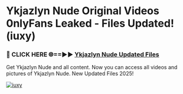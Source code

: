 # Ykjazlyn Nude Original Videos 0nlyFans Leaked - Files Updated! (iuxy)

<h3>🔴 CLICK HERE 🌐==►► <a href="https://tinyurl.com/52m3yx9h" rel="nofollow">Ykjazlyn Nude Updated Files</a></h3>

Get Ykjazlyn Nude and all content. Now you can access all videos and pictures of Ykjazlyn Nude. New Updated Files 2025!

[![iuxy](https://i.imgur.com/TnHtlc8.gif)](https://tinyurl.com/52m3yx9h)
